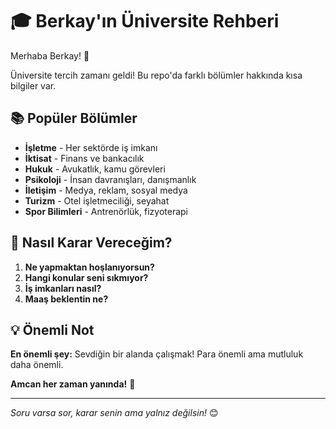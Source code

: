 # 🎓 Berkay'ın Üniversite Rehberi

Merhaba Berkay! 👋

Üniversite tercih zamanı geldi! Bu repo'da farklı bölümler hakkında kısa bilgiler var.

## 📚 Popüler Bölümler

- **İşletme** - Her sektörde iş imkanı
- **İktisat** - Finans ve bankacılık
- **Hukuk** - Avukatlık, kamu görevleri
- **Psikoloji** - İnsan davranışları, danışmanlık
- **İletişim** - Medya, reklam, sosyal medya
- **Turizm** - Otel işletmeciliği, seyahat
- **Spor Bilimleri** - Antrenörlük, fizyoterapi

## 🤔 Nasıl Karar Vereceğim?

1. **Ne yapmaktan hoşlanıyorsun?** 
2. **Hangi konular seni sıkmıyor?**
3. **İş imkanları nasıl?**
4. **Maaş beklentin ne?**

## 💡 Önemli Not

**En önemli şey:** Sevdiğin bir alanda çalışmak! Para önemli ama mutluluk daha önemli.

**Amcan her zaman yanında!** 💪

---

*Soru varsa sor, karar senin ama yalnız değilsin!* 😊

